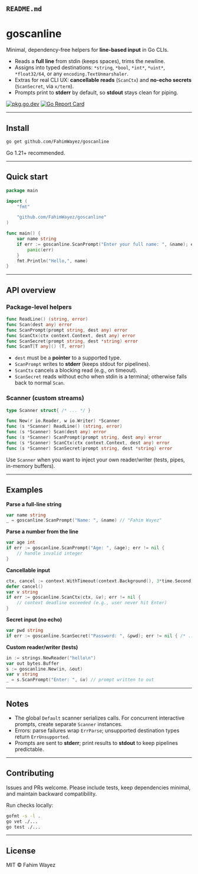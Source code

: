 ## `README.md`

# goscanline

Minimal, dependency-free helpers for **line-based input** in Go CLIs.

- Reads a **full line** from stdin (keeps spaces), trims the newline.
- Assigns into typed destinations: `*string`, `*bool`, `*int*`, `*uint*`, `*float32/64`, or any `encoding.TextUnmarshaler`.
- Extras for real CLI UX: **cancellable reads** (`ScanCtx`) and **no-echo secrets** (`ScanSecret`, via `x/term`).
- Prompts print to **stderr** by default, so **stdout** stays clean for piping.

[![pkg.go.dev](https://pkg.go.dev/badge/github.com/FahimWayez/goscanline.svg)](https://pkg.go.dev/github.com/FahimWayez/goscanline)
[![Go Report Card](https://goreportcard.com/badge/github.com/FahimWayez/goscanline)](https://goreportcard.com/report/github.com/FahimWayez/goscanline)

---

## Install

```bash
go get github.com/FahimWayez/goscanline
```

Go 1.21+ recommended.

---

## Quick start

```go
package main

import (
	"fmt"

	"github.com/FahimWayez/goscanline"
)

func main() {
	var name string
	if err := goscanline.ScanPrompt("Enter your full name: ", &name); err != nil {
		panic(err)
	}
	fmt.Println("Hello,", name)
}
```

---

## API overview

### Package-level helpers

```go
func ReadLine() (string, error)
func Scan(dest any) error
func ScanPrompt(prompt string, dest any) error
func ScanCtx(ctx context.Context, dest any) error
func ScanSecret(prompt string, dest *string) error
func ScanT[T any]() (T, error)
```

* `dest` must be a **pointer** to a supported type.
* `ScanPrompt` writes to **stderr** (keeps stdout for pipelines).
* `ScanCtx` cancels a blocking read (e.g., on timeout).
* `ScanSecret` reads without echo when stdin is a terminal; otherwise falls back to normal `Scan`.

### Scanner (custom streams)

```go
type Scanner struct{ /* ... */ }

func New(r io.Reader, w io.Writer) *Scanner
func (s *Scanner) ReadLine() (string, error)
func (s *Scanner) Scan(dest any) error
func (s *Scanner) ScanPrompt(prompt string, dest any) error
func (s *Scanner) ScanCtx(ctx context.Context, dest any) error
func (s *Scanner) ScanSecret(prompt string, dest *string) error
```

Use `Scanner` when you want to inject your own reader/writer (tests, pipes, in-memory buffers).

---

## Examples

**Parse a full-line string**

```go
var name string
_ = goscanline.ScanPrompt("Name: ", &name) // "Fahim Wayez"
```

**Parse a number from the line**

```go
var age int
if err := goscanline.ScanPrompt("Age: ", &age); err != nil {
    // handle invalid integer
}
```

**Cancellable input**

```go
ctx, cancel := context.WithTimeout(context.Background(), 3*time.Second)
defer cancel()
var v string
if err := goscanline.ScanCtx(ctx, &v); err != nil {
    // context deadline exceeded (e.g., user never hit Enter)
}
```

**Secret input (no echo)**

```go
var pwd string
if err := goscanline.ScanSecret("Password: ", &pwd); err != nil { /* ... */ }
```

**Custom reader/writer (tests)**

```go
in := strings.NewReader("hello\n")
var out bytes.Buffer
s := goscanline.New(in, &out)
var v string
_ = s.ScanPrompt("Enter: ", &v) // prompt written to out
```

---

## Notes

* The global `Default` scanner serializes calls. For concurrent interactive prompts, create separate `Scanner` instances.
* Errors: parse failures wrap `ErrParse`; unsupported destination types return `ErrUnsupported`.
* Prompts are sent to **stderr**; print results to **stdout** to keep pipelines predictable.

---

## Contributing

Issues and PRs welcome. Please include tests, keep dependencies minimal, and maintain backward compatibility.

Run checks locally:

```bash
gofmt -s -l .
go vet ./...
go test ./...  
```

---

## License

MIT © Fahim Wayez
